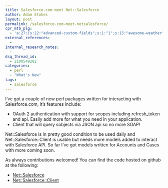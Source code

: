 ```yaml
---
title: Salesforce.com meet Net::Salesforce
author: Adam Stokes
layout: post
permalink: /salesforce-com-meet-netsalesforce/
cpr_mtb_plg:
  - 'a:27:{s:22:"advanced-custom-fields";s:1:"1";s:15:"awesome-weather";s:1:"1";s:31:"creative-commons-configurator-1";s:1:"1";s:12:"easy-wp-smtp";s:1:"1";s:13:"et-shortcodes";s:1:"1";s:23:"font-awesome-more-icons";s:1:"1";s:21:"gist-github-shortcode";s:1:"1";s:17:"google-typography";s:1:"1";s:24:"google-sitemap-generator";s:1:"1";s:21:"html-javascript-adder";s:1:"1";s:7:"jetpack";s:1:"1";s:12:"nginx-helper";s:1:"1";s:15:"oa-social-login";s:1:"1";s:15:"social-stickers";s:1:"1";s:18:"tabify-edit-screen";s:1:"1";s:15:"twitter-tracker";s:1:"1";s:21:"ultimate-metabox-tabs";s:1:"1";s:15:"white-label-cms";s:1:"1";s:16:"widgets-on-pages";s:1:"1";s:13:"wordpress-seo";s:1:"1";s:35:"wordpress-to-jekyll-exporter-master";s:1:"1";s:11:"wp-markdown";s:1:"1";s:16:"wp-atom-importer";s:1:"1";s:7:"wp-help";s:1:"1";s:10:"wp-smushit";s:1:"1";s:21:"wp-social-seo-booster";s:1:"1";s:32:"yet-another-related-posts-plugin";s:1:"1";}'
external_references:
  - 
internal_research_notes:
  - 
dsq_thread_id:
  - 2100549282
categories:
  - perl
  - "What's New"
tags:
  - salesforce
---
```

I&#8217;ve got a couple of new perl packages written for interacting with Salesforce.com, it&#8217;s features include:

  * OAuth 2 authentication with support for scopes including refresh_token and api. Easily add more for what you need in your application.
  * Client that will query sobjects via JSON api so no more SOAP!

Net::Salesforce is in pretty good condition to be used daily and Net::Salesforce::Client is usable but needs more models added to interact with Salesforce API. So far I&#8217;ve got models written for Accounts and Cases with more coming soon.

As always contributions welcomed! You can find the code hosted on github at the following:

  * [Net::Salesforce][1]
  * [Net::Salesforce::Client][2]

 [1]: https://github.com/battlemidget/Net-Salesforce
 [2]: https://github.com/battlemidget/Net-Salesforce-Client